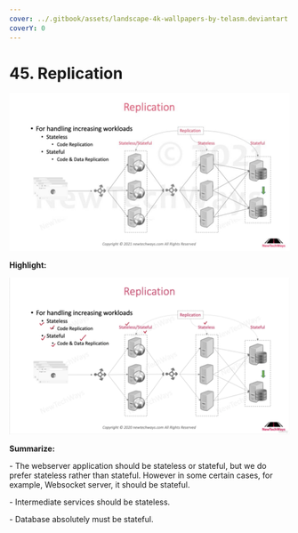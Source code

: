 ```yaml
---
cover: ../.gitbook/assets/landscape-4k-wallpapers-by-telasm.deviantart.com (34).jpg
coverY: 0
---
```


# 45. Replication

![](<../.gitbook/assets/image (31).png>)

**Highlight:**

![](<../.gitbook/assets/image (42).png>)

**Summarize:**

\- The webserver application should be stateless or stateful, but we do prefer stateless rather than stateful. However in some certain cases, for example, Websocket server, it should be stateful.

\- Intermediate services should be stateless.

\- Database absolutely must be stateful.
